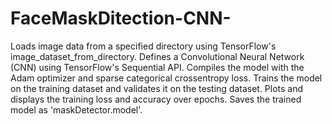 # FaceMaskDitection-CNN-
Loads image data from a specified directory using TensorFlow's image_dataset_from_directory.
Defines a Convolutional Neural Network (CNN) using TensorFlow's Sequential API.
Compiles the model with the Adam optimizer and sparse categorical crossentropy loss.
Trains the model on the training dataset and validates it on the testing dataset.
Plots and displays the training loss and accuracy over epochs.
Saves the trained model as 'maskDetector.model'.

